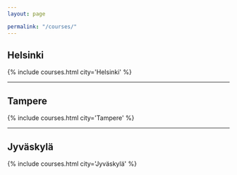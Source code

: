 ```yaml
---
layout: page

permalink: "/courses/"
---
```


## Helsinki
{% include courses.html city='Helsinki' %}

---

## Tampere
{% include courses.html city='Tampere' %}

---

## Jyväskylä
{% include courses.html city='Jyväskylä' %}
